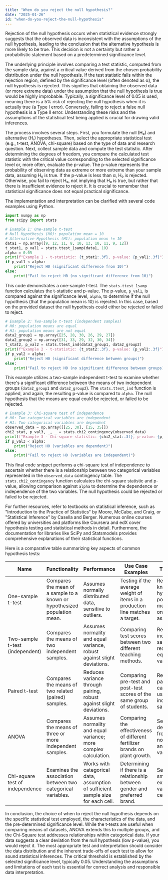 ```yaml
---
title: "When do you reject the null hypothesis?"
date: "2025-01-26"
id: "when-do-you-reject-the-null-hypothesis"
---
```


Rejection of the null hypothesis occurs when statistical evidence strongly suggests that the observed data is inconsistent with the assumptions of the null hypothesis, leading to the conclusion that the alternative hypothesis is more likely to be true. This decision is not a certainty but rather a probabilistic statement based on a predetermined significance level.

The underlying principle involves comparing a test statistic, computed from the sample data, against a critical value derived from the chosen probability distribution under the null hypothesis. If the test statistic falls within the rejection region, defined by the significance level (often denoted as α), the null hypothesis is rejected. This signifies that obtaining the observed data (or more extreme data) under the assumption that the null hypothesis is true would be highly improbable. Typically, a significance level of 0.05 is used, meaning there is a 5% risk of rejecting the null hypothesis when it is actually true (a Type I error). Conversely, failing to reject a false null hypothesis is a Type II error. Understanding these risks and the assumptions of the statistical test being applied is crucial for drawing valid inferences.

The process involves several steps. First, you formulate the null (H₀) and alternative (H₁) hypotheses. Then, select the appropriate statistical test (e.g., t-test, ANOVA, chi-square) based on the type of data and research question. Next, collect sample data and compute the test statistic. After determining the degrees of freedom, you compare the calculated test statistic with the critical value corresponding to the selected significance level or, more often, evaluate the p-value. The p-value represents the probability of observing data as extreme or more extreme than your sample data, assuming H₀ is true. If the p-value is less than α, H₀ is rejected. Otherwise, you fail to reject H₀, not implying that H₀ is true, but rather that there is insufficient evidence to reject it. It is crucial to remember that statistical significance does not equal practical significance.

The implementation and interpretation can be clarified with several code examples using Python.

```python
import numpy as np
from scipy import stats

# Example 1: One-sample t-test
# Null Hypothesis (H0): population mean = 10
# Alternative Hypothesis (H1): population mean != 10
data1 = np.array([9, 12, 11, 8, 10, 13, 10, 11, 9, 12])
t_stat1, p_val1 = stats.ttest_1samp(data1, 10)
alpha = 0.05
print(f"Example 1 - t-statistic: {t_stat1:.3f}, p-value: {p_val1:.3f}")
if p_val1 < alpha:
    print("Reject H0 (significant difference from 10)")
else:
    print("Fail to reject H0 (no significant difference from 10)")
```

This code demonstrates a one-sample t-test.  The `stats.ttest_1samp` function calculates the t-statistic and p-value.  The p-value, `p_val1`, is compared against the significance level, `alpha`, to determine if the null hypothesis (that the population mean is 10) is rejected. In this case, based on the provided dataset the null hypothesis could either be rejected or failed to reject.

```python
# Example 2: Two-sample t-test (independent samples)
# H0: population means are equal
# H1: population means are not equal
data2_group1 = np.array([25, 28, 30, 26, 29, 27])
data2_group2 = np.array([31, 33, 29, 32, 30, 34])
t_stat2, p_val2 = stats.ttest_ind(data2_group1, data2_group2)
print(f"Example 2 - t-statistic: {t_stat2:.3f}, p-value: {p_val2:.3f}")
if p_val2 < alpha:
    print("Reject H0 (significant difference between groups)")
else:
    print("Fail to reject H0 (no significant difference between groups)")
```

This example utilizes a two-sample independent t-test to examine whether there's a significant difference between the means of two independent groups (`data2_group1` and `data2_group2`). The `stats.ttest_ind` function is applied, and again, the resulting p-value is compared to `alpha`. The null hypothesis that the means are equal could be rejected, or failed to be rejected.

```python
# Example 3: Chi-square test of independence
# H0: Two categorical variables are independent
# H1: Two categorical variables are dependent
observed_data = np.array([[25, 30], [15, 35]])
chi2_stat, p_val3, _, _ = stats.chi2_contingency(observed_data)
print(f"Example 3 - Chi-square statistic: {chi2_stat:.3f}, p-value: {p_val3:.3f}")
if p_val3 < alpha:
    print("Reject H0 (variables are dependent)")
else:
    print("Fail to reject H0 (variables are independent)")
```
This final code snippet performs a chi-square test of independence to ascertain whether there is a relationship between two categorical variables represented in the `observed_data` contingency table. The `stats.chi2_contingency` function calculates the chi-square statistic and p-value, allowing comparison against `alpha` to determine the dependence or independence of the two variables. The null hypothesis could be rejected or failed to be rejected.

For further resources, refer to textbooks on statistical inference, such as "Introduction to the Practice of Statistics" by Moore, McCabe, and Craig, or "Statistical Inference" by Casella and Berger. Numerous online courses offered by universities and platforms like Coursera and edX cover hypothesis testing and statistical methods in detail. Furthermore, the documentation for libraries like SciPy and Statsmodels provides comprehensive explanations of their statistical functions.

Here is a comparative table summarizing key aspects of common hypothesis tests:

| Name             | Functionality                                                     | Performance                                                | Use Case Examples                                                              | Trade-offs                                                                    |
| ---------------- | ----------------------------------------------------------------- | ----------------------------------------------------------- | ------------------------------------------------------------------------------ | ------------------------------------------------------------------------------ |
| One-sample t-test | Compares the mean of a sample to a known or hypothesized population mean. | Assumes normally distributed data, sensitive to outliers. | Testing if the average weight of items in a production line matches a target. | Requires a known or hypothesized population mean; relies on normality assumption. |
| Two-sample t-test (independent) | Compares the means of two independent samples.            | Assumes normality and equal variance, robust against slight deviations. | Comparing test scores between two different teaching methods.                      | Requires independent samples and reasonably equal variances.                    |
| Paired t-test    | Compares the means of two related (paired) samples.               | Reduces variance through pairing, robust against slight deviations.       | Comparing pre-test and post-test scores of the same group of students.         | Requires paired data, can’t be used for independent samples.                |
| ANOVA           | Compares the means of three or more independent samples.          | Assumes normality and equal variance; more complex calculation.            | Comparing the effectiveness of different fertilizer brands on plant growth.      | Sensitive to deviations from normality and equal variance.                     |
| Chi-square test of independence | Examines the association between two categorical variables.   | Works with categorical data, assumption of sufficient sample size for each cell. | Determining if there is a relationship between gender and preferred brand.     | Sensitive to small expected values in cells.                                 |

In conclusion, the choice of when to reject the null hypothesis depends on the specific statistical test employed, the characteristics of the data, and the pre-determined significance level. While the t-tests are useful when comparing means of datasets, ANOVA extends this to multiple groups, and the Chi-Square test addresses relationships within categorical data. If your data suggests a clear deviation from the null hypothesis (low p-value), you would reject it. The most appropriate test and interpretation should consider the data distribution and the inherent trade-offs of each test to allow for sound statistical inferences. The critical threshold is established by the selected significance level, typically 0.05. Understanding the assumptions and limitations of each test is essential for correct analysis and responsible data interpretation.
